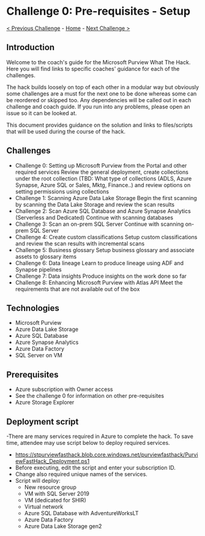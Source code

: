# Challenge 0: Pre-requisites - Setup 

[< Previous Challenge](./Challenge0.md) - [Home](../readme.md) - [Next Challenge >](./Challenge2.md)


## Introduction

Welcome to the coach's guide for the Microsoft Purview What The Hack. Here you will find links to specific coaches' guidance for each of the challenges. 

The hack builds loosely on top of each other in a modular way but obviously some challenges are a must for the next one to be done whereas some can be reordered or skipped too. Any dependencies will be called out in each challenge and coach guide. If you run into any problems, please open an issue so it can be looked at. 

This document provides guidance on the solution and links to files/scripts that will be used during the course of the hack. 

## Challenges 

- Challenge 0: Setting up Microsoft Purview from the Portal and other required services 
  Review the general deployment, create collections under the root collection (TBD: What type of collections (ADLS, Azure Synapse, Azure SQL or Sales, Mktg, Finance..) and review options on setting permissions using collections 
- Challenge 1: Scanning Azure Data Lake Storage 
  Begin the first scanning by scanning the Data Lake Storage and review the scan results 
- Challenge 2: Scan Azure SQL Database and Azure Synapse Analytics (Serverless and Dedicated) 
  Continue with scanning databases 
- Challenge 3: Scan an on-prem SQL Server 
  Continue with scanning on-prem SQL Server 
- Challenge 4: Create custom classifications 
  Setup custom classifications and review the scan results with incremental scans 
- Challenge 5: Business glossary 
  Setup business glossary and associate assets to glossary items 
- Challenge 6: Data lineage 
  Learn to produce lineage using ADF and Synapse pipelines 
- Challenge 7: Data insights 
  Produce insights on the work done so far 
- Challenge 8: Enhancing Microsoft Purview with Atlas API 
  Meet the requirements that are not available out of the box 

## Technologies 

- Microsoft Purview 
- Azure Data Lake Storage 
- Azure SQL Database 
- Azure Synapse Analytics 
- Azure Data Factory 
- SQL Server on VM 

## Prerequisites 

- Azure subscription with Owner access 
- See the challenge 0 for information on other pre-requisites 
- Azure Storage Explorer 

## Deployment script 

-There are many services required in Azure to complete the hack. To save time, attendee may use script below to deploy required services. 
- https://stpurviewfasthack.blob.core.windows.net/purviewfasthack/PurviewFastHack_Deployment.ps1  
- Before executing, edit the script and enter your subscription ID. 
- Change also required unique names of the services. 
- Script will deploy: 
  - New resource group 
  - VM with SQL Server 2019 
  - VM (dedicated for SHIR) 
  - Virtual network 
  - Azure SQL Database with AdventureWorksLT 
  - Azure Data Factory 
  - Azure Data Lake Storage gen2 
